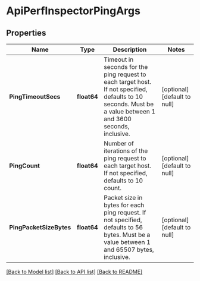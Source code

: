 # ApiPerfInspectorPingArgs

## Properties
Name | Type | Description | Notes
------------ | ------------- | ------------- | -------------
**PingTimeoutSecs** | **float64** | Timeout in seconds for the ping request to each target host. If not specified, defaults to 10 seconds. Must be a value between 1 and 3600 seconds, inclusive. | [optional] [default to null]
**PingCount** | **float64** | Number of iterations of the ping request to each target host. If not specified, defaults to 10 count. | [optional] [default to null]
**PingPacketSizeBytes** | **float64** | Packet size in bytes for each ping request. If not specified, defaults to 56 bytes. Must be a value between 1 and 65507 bytes, inclusive. | [optional] [default to null]

[[Back to Model list]](../README.md#documentation-for-models) [[Back to API list]](../README.md#documentation-for-api-endpoints) [[Back to README]](../README.md)

